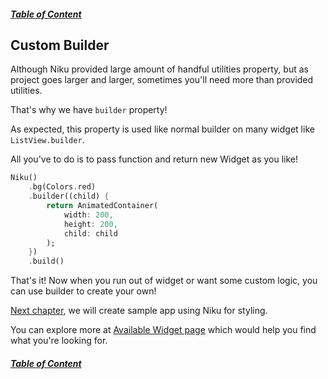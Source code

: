 ##### [Table of Content](https://github.com/saltyaom/niku/blob/main/doc/widget/README.md)

## Custom Builder
Although Niku provided large amount of handful utilities property, but as project goes larger and larger, sometimes you'll need more than provided utilities.

That's why we have `builder` property!

As expected, this property is used like normal builder on many widget like `ListView.builder`.

All you've to do is to pass function and return new Widget as you like!
```dart
Niku()
    .bg(Colors.red)
    .builder((child) {
        return AnimatedContainer(
            width: 200,
            height: 200,
            child: child
        );
    })
    .build()
```

That's it! Now when you run out of widget or want some custom logic, you can use builder to create your own!

[Next chapter](https://github.com/saltyaom/niku/blob/main/doc/tutorial/setting-up.md), we will create sample app using Niku for styling.

You can explore more at [Available Widget page](doc/widget/README.md) which would help you find what you're looking for.

##### [Table of Content](https://github.com/saltyaom/niku/blob/main/doc/widget/README.md)
